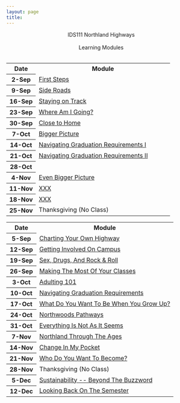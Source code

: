 ```yaml
---
layout: page
title: 
---
```


<div class="main-explain-area jumbotron">
  <p align="center">IDS111 Northland Highways<br> <br>Learning Modules<br><br></p>
</div>

<table width="100%">
<tr><th width="18%">Date</th><th width="82%">Module</th></tr>

<tr><th>2-Sep</th><td><a href="modules/First_Steps">First Steps</a></td></tr>
<tr><th>9-Sep</th><td><a href="modules/">Side Roads</a></td></tr>
<tr><th>16-Sep</th><td><a href="modules/">Staying on Track</a></td></tr>
<tr><th>23-Sep</th><td><a href="modules/Careers">Where Am I Going?</a></td></tr>
<tr><th>30-Sep</th><td><a href="modules/">Close to Home</a></td></tr>
<tr><th>7-Oct</th><td><a href="modules/">Bigger Picture</a></td></tr>
<tr><th>14-Oct</th><td><a href="modules/Advising">Navigating Graduation Requirements I</a></td></tr>
<tr><th>21-Oct</th><td><a href="modules/Advising">Navigating Graduation Requirements II</a></td></tr>
<tr><th>28-Oct</th><td></a></td></tr>
<tr><th>4-Nov</th><td><a href="modules/">Even Bigger Picture</a></td></tr>
<tr><th>11-Nov</th><td><a href="modules/">XXX</a></td></tr>
<tr><th>18-Nov</th><td><a href="modules/">XXX</a></td></tr>
<tr><th>25-Nov</th><td>Thanksgiving (No Class)</td></tr>
</table>







<table width="100%">
<tr><th width="18%">Date</th><th width="82%">Module</th></tr>

<tr><th>5-Sep</th><td><a href="zzzYearSpecific/F19/zzzMaterials/modules/OwnHighway">Charting Your Own Highway</a></td></tr>
<tr><th>12-Sep</th><td><a href="zzzYearSpecific/F19/zzzMaterials/modules/GetInvolved">Getting Involved On Campus</a></td></tr>
<tr><th>19-Sep</th><td><a href="zzzYearSpecific/F19/zzzMaterials/modules/Health">Sex, Drugs, And Rock & Roll</a></td></tr>
<tr><th>26-Sep</th><td><a href="zzzYearSpecific/F19/zzzMaterials/modules/Academics">Making The Most Of Your Classes</a></td></tr>
<tr><th>3-Oct</th><td><a href="zzzYearSpecific/F19/zzzMaterials/modules/Adulting">Adulting 101</a></td></tr>
<tr><th>10-Oct</th><td><a href="zzzYearSpecific/F19/zzzMaterials/modules/Advising">Navigating Graduation Requirements</a></td></tr>
<tr><th>17-Oct</th><td><a href="zzzYearSpecific/F19/zzzMaterials/modules/Careers">What Do You Want To Be When You Grow Up?</a></td></tr>
<tr><th>24-Oct</th><td><a href="zzzYearSpecific/F19/zzzMaterials/modules/Pathways">Northwoods Pathways</a></td></tr>
<tr><th>31-Oct</th><td><a href="zzzYearSpecific/F19/zzzMaterials/modules/CriticalThinking">Everything Is Not As It Seems</a></td></tr>
<tr><th>7-Nov</th><td><a href="zzzYearSpecific/F19/zzzMaterials/modules/NCHistory">Northland Through The Ages</a></td></tr>
<tr><th>14-Nov</th><td><a href="zzzYearSpecific/F19/zzzMaterials/modules/Finances">Change In My Pocket</a></td></tr>
<tr><th>21-Nov</th><td><a href="zzzYearSpecific/F19/zzzMaterials/modules/Engagement">Who Do You Want To Become?</a></td></tr>
<tr><th>28-Nov</th><td>Thanksgiving (No Class)</td></tr>
<tr><th>5-Dec</th><td><a href="zzzYearSpecific/F19/zzzMaterials/modules/Sustainability">Sustainability -- Beyond The Buzzword</a></td></tr>
<tr><th>12-Dec</th><td><a href="zzzYearSpecific/F19/zzzMaterials/modules/Final">Looking Back On The Semester</a></td></tr>
</table>

<!-- <tr><th>10-Oct</th><td><a href="modules/Diversity">Differences That Make A Difference</a></td></tr>
<tr><th>17-Oct</th><td><a href="modules/Careers">What Do You Want To Be When You Grow Up?</a></td></tr>
 -->
